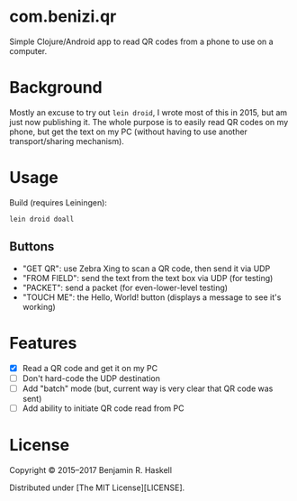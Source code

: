 # com.benizi.qr

Simple Clojure/Android app to read QR codes from a phone to use on a computer.

# Background

Mostly an excuse to try out `lein droid`, I wrote most of this in 2015, but am
just now publishing it.  The whole purpose is to easily read QR codes on my
phone, but get the text on my PC (without having to use another
transport/sharing mechanism).

# Usage

Build (requires Leiningen):

```
lein droid doall
```

## Buttons

- "GET QR": use Zebra Xing to scan a QR code, then send it via UDP
- "FROM FIELD": send the text from the text box via UDP (for testing)
- "PACKET": send a packet (for even-lower-level testing)
- "TOUCH ME": the Hello, World! button (displays a message to see it's working)

# Features

- [x] Read a QR code and get it on my PC
- [ ] Don't hard-code the UDP destination
- [ ] Add "batch" mode (but, current way is very clear that QR code was sent)
- [ ] Add ability to initiate QR code read from PC

# License

Copyright © 2015–2017 Benjamin R. Haskell

Distributed under [The MIT License][LICENSE].
